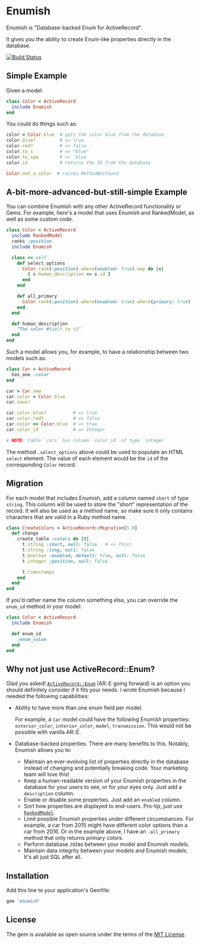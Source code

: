 # Enumish

Enumish is "Database-backed Enum for ActiveRecord".

It gives you the ability to create Enum-like properties directly in the database.

[![Build Status](https://travis-ci.org/cmer/enumish.svg?branch=master)](https://travis-ci.org/cmer/enumish)

## Simple Example

Given a model:

````ruby
class Color < ActiveRecord
  include Enumish
end
````

You could do things such as:

````ruby
color = Color.blue  # gets the color blue from the database
color.blue?         # => true
color.red?          # => false
color.to_s          # => "blue"
color.to_sym        # => :blue
color.id            # returns the ID from the database

Color.not_a_color  # raises MethodNotFound
````

## A-bit-more-advanced-but-still-simple Example

You can combine Enumish with any other ActiveRecord functionality or Gems. For example,
here's a model that uses Enumish and RankedModel, as well as some custom code.

````ruby
class Color < ActiveRecord
  include RankedModel
  ranks :position
  include Enumish

  class << self
    def select_options
      Color.rank(:position).where(enabled: true).map do |s|
        { s.human_description => s.id }
      end
    end

    def all_primary
      Color.rank(:position).where(enabled: true).where(primary: true)
    end
  end

  def human_description
    "The color #{self.to_s}"
  end
end
````

Such a model allows you, for example, to have a relationship between two models such as:

````ruby
class Car < ActiveRecord
  has_one :color
end

car = Car.new
car.color = Color.blue
car.save!

car.color.blue?          # => true
car.color.red?           # => false
car.color == Color.blue  # => true
car.color_id             # => Integer

# NOTE: table `cars` has column `color_id` of type `integer`
````

The method `.select_options` above could be used to populate an HTML `select` element.
The value of each element would be the `id` of the corresponding `Color` record.

## Migration

For each model that includes Enumish, add a column named `short` of type `string`. This
column will be used to store the "short" representation of the record. It will also be used
as a method name, so make sure it only contains characters that are valid in a Ruby method name.

````ruby
class CreateColors < ActiveRecord::Migration[5.0]
  def change
    create_table :colors do |t|
      t.string :short, null: false   # << This!
      t.string :long, null: false
      t.boolean :enabled, default: true, null: false
      t.integer :position, null: false

      t.timestamps
    end
  end
end
````

If you'd rather name the column something else, you can override the `enum_id` method in your
model:

````ruby
class Color < ActiveRecord
  include Enumish

  def enum_id
    :enum_value
  end
end
````

## Why not just use ActiveRecord::Enum?

Glad you asked! [`ActiveRecord::Enum`](http://api.rubyonrails.org/classes/ActiveRecord/Enum.html)
(AR::E going forward) is an option you should definitely consider if it fits your needs. I wrote
Enumish because I needed the following capabilities:

- Ability to have more than one enum field per model.

  For example, a `Car` model could have the following Enumish properties:
  `exterior_color`, `interior_color`, `model`, `transmission`. This would not be possible
  with vanilla AR::E.

- Database-backed properties. There are many benefits to this. Notably, Enumish allows you to:

    - Maintain an ever-evolving list of properties directly in the database instead of changing
      and potentially breaking code. Your marketing team will love this!
    - Keep a human-readable version of your Enumish properties in the database for your users
      to see, or for your eyes only. Just add a `description` column.
    - Enable or disable some properties. Just add an `enabled` column.
    - Sort how properties are displayed to end-users. Pro-tip, just use
      [`RankedModel`](https://github.com/mixonic/ranked-model).
    - Limit possible Enumish properties under different circumstances. For example, a car from 2015
      might have different color options than a car from 2016. Or in the example above, I have
      an `.all_primary` method that only returns primary colors.
    - Perform database `JOIN`s between your model and Enumish models.
    - Maintain data integrity between your models and Enumish models. It's all just SQL after all.


## Installation

Add this line to your application's Gemfile:

```ruby
gem 'enumish'
```

## License

The gem is available as open source under the terms of the [MIT License](http://opensource.org/licenses/MIT).

